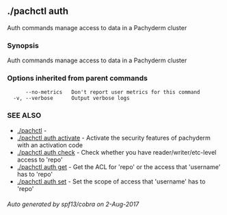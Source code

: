 ## ./pachctl auth

Auth commands manage access to data in a Pachyderm cluster

### Synopsis


Auth commands manage access to data in a Pachyderm cluster

### Options inherited from parent commands

```
      --no-metrics   Don't report user metrics for this command
  -v, --verbose      Output verbose logs
```

### SEE ALSO
* [./pachctl](./pachctl.md)	 - 
* [./pachctl auth activate](./pachctl_auth_activate.md)	 - Activate the security features of pachyderm with an activation code
* [./pachctl auth check](./pachctl_auth_check.md)	 - Check whether you have reader/writer/etc-level access to 'repo'
* [./pachctl auth get](./pachctl_auth_get.md)	 - Get the ACL for 'repo' or the access that 'username' has to 'repo'
* [./pachctl auth set](./pachctl_auth_set.md)	 - Set the scope of access that 'username' has to 'repo'

###### Auto generated by spf13/cobra on 2-Aug-2017
